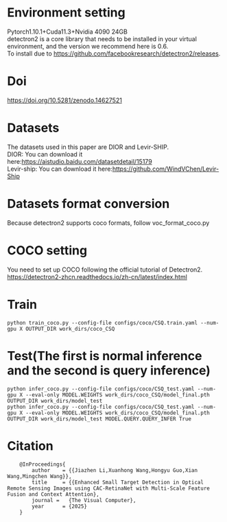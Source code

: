 Environment setting
=

Pytorch1.10.1+Cuda11.3+Nvidia 4090 24GB  
detectron2 is a core library that needs to be installed in your virtual environment, and the version we recommend here is 0.6.  
To install due to https://github.com/facebookresearch/detectron2/releases.

Doi
=
https://doi.org/10.5281/zenodo.14627521    

Datasets  
====
The datasets used in this paper are DIOR and Levir-SHIP.  
DIOR: 
You can download it here:https://aistudio.baidu.com/datasetdetail/15179  
Levir-ship: 
You can download it here:https://github.com/WindVChen/Levir-Ship  


Datasets format conversion
=
Because detectron2 supports coco formats, follow voc_format_coco.py  

COCO setting
=
You need to set up COCO following the official tutorial of Detectron2.  
https://detectron2-zhcn.readthedocs.io/zh-cn/latest/index.html  

Train
=
    python train_coco.py --config-file configs/coco/CSQ.train.yaml --num-gpu X OUTPUT_DIR work_dirs/coco_CSQ  

Test(The first is normal inference and the second is query inference)
=
    python infer_coco.py --config-file configs/coco/CSQ_test.yaml --num-gpu X --eval-only MODEL.WEIGHTS work_dirs/coco_CSQ/model_final.pth OUTPUT_DIR work_dirs/model_test    
    python infer_coco.py --config-file configs/coco/CSQ_test.yaml --num-gpu X --eval-only MODEL.WEIGHTS work_dirs/coco_CSQ/model_final.pth OUTPUT_DIR work_dirs/model_test MODEL.QUERY.QUERY_INFER True    

Citation
=
        @InProceedings{  
            author    = {{Jiazhen Li,Xuanhong Wang,Hongyu Guo,Xian Wang,Mingchen Wang}},  
            title     = {{Enhanced Small Target Detection in Optical Remote Sensing Images using CAC-RetinaNet with Multi-Scale Feature Fusion and Context Attention},  
            journal =   {The Visual Computer},  
            year      = {2025}  
        }  



